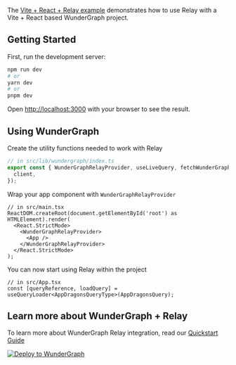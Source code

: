 The [Vite + React + Relay example](https://github.com/wundergraph/wundergraph/tree/main/examples/vite-react-relay) demonstrates how to use Relay with a Vite + React based WunderGraph project.

## Getting Started

First, run the development server:

```bash
npm run dev
# or
yarn dev
# or
pnpm dev
```

Open [http://localhost:3000](http://localhost:3000) with your browser to see the result.

## Using WunderGraph

Create the utility functions needed to work with Relay

```ts
// in src/lib/wundergraph/index.ts
export const { WunderGraphRelayProvider, useLiveQuery, fetchWunderGraphSSRQuery } = createWunderGraphRelayApp({
  client,
});
```

Wrap your app component with `WunderGraphRelayProvider`

```tsx
// in src/main.tsx
ReactDOM.createRoot(document.getElementById('root') as HTMLElement).render(
  <React.StrictMode>
    <WunderGraphRelayProvider>
      <App />
    </WunderGraphRelayProvider>
  </React.StrictMode>
);
```

You can now start using Relay within the project

```tsx
// in src/App.tsx
const [queryReference, loadQuery] = useQueryLoader<AppDragonsQueryType>(AppDragonsQuery);
```

## Learn more about WunderGraph + Relay

To learn more about WunderGraph Relay integration, read our [Quickstart Guide](/docs/getting-started/relay-quickstart)

[![Deploy to WunderGraph](https://wundergraph.com/button)](https://cloud.wundergraph.com/new/clone?templateName=vite-react-relay)
